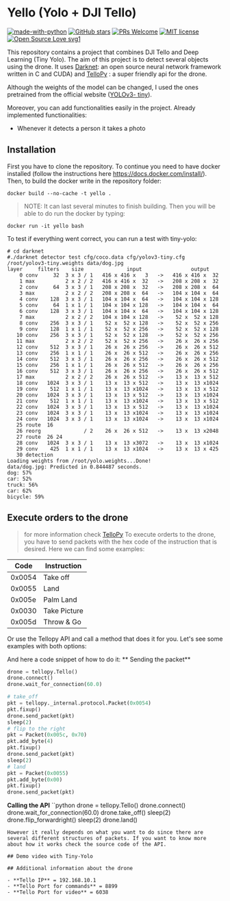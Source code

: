 # Yello (Yolo + DJI Tello)
[![made-with-python](https://img.shields.io/badge/Made%20with-Python-1f425f.svg)](https://www.python.org/)
[![GitHub stars](https://img.shields.io/github/stars/adriacabeza/Yello.js.svg?style=social&label=Star&maxAge=2592000)](https://GitHub.com/adriacabeza/Yello.js/stargazers/)
[![PRs Welcome](https://img.shields.io/badge/PRs-welcome-brightgreen.svg?style=flat-square)](https://github.com/adriacabeza/Yello/pulls)
[![MIT license](https://img.shields.io/badge/License-MIT-blue.svg)](https://lbesson.mit-license.org/)
[![Open Source Love svg1](https://badges.frapsoft.com/os/v1/open-source.svg?v=103)](https://github.com/adriacabeza/Yello)


This repository contains a project that combines DJI Tello and Deep Learning (Tiny Yolo). The aim of this project is to   detect several objects using the drone. It uses [Darknet](https://github.com/pjreddie/darknet): an open source neural network framework written in C and CUDA) and [TelloPy](https://github.com/hanyazou/TelloPy) : a super friendly api for the drone. 

Although  the weights of the model can be changed, I used the ones pretrained from the official website ([YOLOv3- tiny](https://pjreddie.com/media/files/yolov3-tiny.weights)). 



Moreover, you can add functionalities easily in the project. Already implemented functionalities:

- Whenever it detects a person it takes a photo

## Installation

First you have to clone the repository. 
To continue you need to have docker installed (follow the instructions here https://docs.docker.com/install/). Then, to build the docker write in the repository folder: 
``` 
docker build --no-cache -t yello .
```
> NOTE: It can last several minutes to finish building.
Then you will be able to do run the docker by typing:

```
docker run -it yello bash 
```

To test if everything went correct, you can run a test with tiny-yolo:
````
# cd darknet 
#./darknet detector test cfg/coco.data cfg/yolov3-tiny.cfg /root/yolov3-tiny.weights data/dog.jpg
layer     filters    size              input                output
    0 conv     32  3 x 3 / 1   416 x 416 x   3   ->   416 x 416 x  32
    1 max          2 x 2 / 2   416 x 416 x  32   ->   208 x 208 x  32
    2 conv     64  3 x 3 / 1   208 x 208 x  32   ->   208 x 208 x  64
    3 max          2 x 2 / 2   208 x 208 x  64   ->   104 x 104 x  64
    4 conv    128  3 x 3 / 1   104 x 104 x  64   ->   104 x 104 x 128
    5 conv     64  1 x 1 / 1   104 x 104 x 128   ->   104 x 104 x  64
    6 conv    128  3 x 3 / 1   104 x 104 x  64   ->   104 x 104 x 128
    7 max          2 x 2 / 2   104 x 104 x 128   ->    52 x  52 x 128
    8 conv    256  3 x 3 / 1    52 x  52 x 128   ->    52 x  52 x 256
    9 conv    128  1 x 1 / 1    52 x  52 x 256   ->    52 x  52 x 128
   10 conv    256  3 x 3 / 1    52 x  52 x 128   ->    52 x  52 x 256
   11 max          2 x 2 / 2    52 x  52 x 256   ->    26 x  26 x 256
   12 conv    512  3 x 3 / 1    26 x  26 x 256   ->    26 x  26 x 512
   13 conv    256  1 x 1 / 1    26 x  26 x 512   ->    26 x  26 x 256
   14 conv    512  3 x 3 / 1    26 x  26 x 256   ->    26 x  26 x 512
   15 conv    256  1 x 1 / 1    26 x  26 x 512   ->    26 x  26 x 256
   16 conv    512  3 x 3 / 1    26 x  26 x 256   ->    26 x  26 x 512
   17 max          2 x 2 / 2    26 x  26 x 512   ->    13 x  13 x 512
   18 conv   1024  3 x 3 / 1    13 x  13 x 512   ->    13 x  13 x1024
   19 conv    512  1 x 1 / 1    13 x  13 x1024   ->    13 x  13 x 512
   20 conv   1024  3 x 3 / 1    13 x  13 x 512   ->    13 x  13 x1024
   21 conv    512  1 x 1 / 1    13 x  13 x1024   ->    13 x  13 x 512
   22 conv   1024  3 x 3 / 1    13 x  13 x 512   ->    13 x  13 x1024
   23 conv   1024  3 x 3 / 1    13 x  13 x1024   ->    13 x  13 x1024
   24 conv   1024  3 x 3 / 1    13 x  13 x1024   ->    13 x  13 x1024
   25 route  16
   26 reorg              / 2    26 x  26 x 512   ->    13 x  13 x2048
   27 route  26 24
   28 conv   1024  3 x 3 / 1    13 x  13 x3072   ->    13 x  13 x1024
   29 conv    425  1 x 1 / 1    13 x  13 x1024   ->    13 x  13 x 425
   30 detection
Loading weights from /root/yolo.weights...Done!
data/dog.jpg: Predicted in 0.844487 seconds.
dog: 57%
car: 52%
truck: 56%
car: 62%
bicycle: 59%
````


## Execute orders to the drone
> for more information check [TelloPy](https://github.com/hanyazou/TelloPy/tree/develop-0.7.0/tellopy/_internal)
To execute orderts to the drone, you have to send packets with the hex code of the instruction that is desired. Here we can find some examples:

| Code   | Instruction |
|--------|-------------|
| 0x0054 | Take off    |
| 0x0055 | Land        |
| 0x005e | Palm Land   |
| 0x0030 | Take Picture|
| 0x005d | Throw & Go  |

Or use the Tellopy API and call a method that does it for you. Let's see some examples with both options:

 And here a code snippet of how to do it:
** Sending the packet**
```python
drone = tellopy.Tello()
drone.connect()
drone.wait_for_connection(60.0)

# take_off
pkt = tellopy._internal.protocol.Packet(0x0054)
pkt.fixup()
drone.send_packet(pkt)
sleep(2)
# flip to the right
pkt = Packet(0x005c, 0x70)
pkt.add_byte(4)
pkt.fixup()
drone.send_packet(pkt)
sleep(2)
# land
pkt = Packet(0x0055)
pkt.add_byte(0x00)
pkt.fixup()
drone.send_packet(pkt)

```


**Calling the API**
``python
drone = tellopy.Tello()
drone.connect()
drone.wait_for_connection(60.0)
drone.take_off()
sleep(2)
drone.flip_forwardright()
sleep(2)
drone.land()
```
However it really depends on what you want to do since there are several different structures of packets. If you want to know more about how it works check the source code of the API. 

## Demo video with Tiny-Yolo

## Additional information about the drone

- **Tello IP** = 192.168.10.1
- **Tello Port for commands** = 8899
- **Tello Port for video** = 6038


